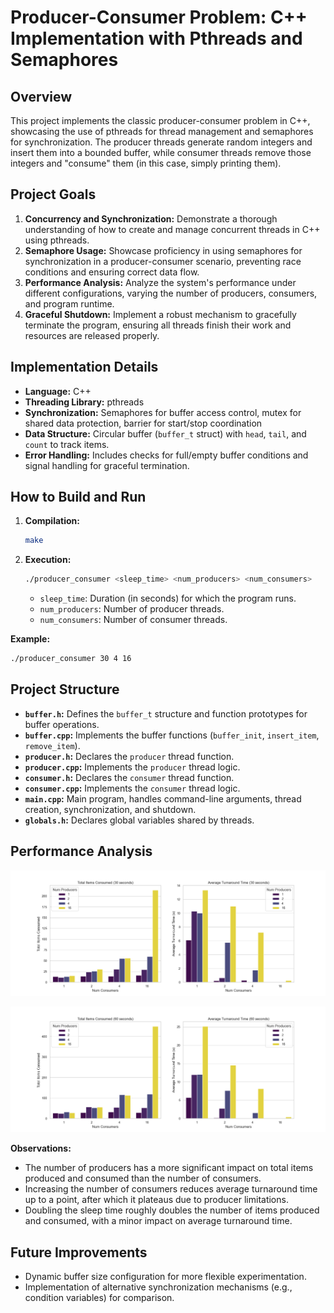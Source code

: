 # Producer-Consumer Problem: C++ Implementation with Pthreads and Semaphores

## Overview

This project implements the classic producer-consumer problem in C++, showcasing the use of pthreads for thread management and semaphores for synchronization. The producer threads generate random integers and insert them into a bounded buffer, while consumer threads remove those integers and "consume" them (in this case, simply printing them).

## Project Goals

1.  **Concurrency and Synchronization:** Demonstrate a thorough understanding of how to create and manage concurrent threads in C++ using pthreads.
2.  **Semaphore Usage:** Showcase proficiency in using semaphores for synchronization in a producer-consumer scenario, preventing race conditions and ensuring correct data flow.
3.  **Performance Analysis:**  Analyze the system's performance under different configurations, varying the number of producers, consumers, and program runtime.
4.  **Graceful Shutdown:** Implement a robust mechanism to gracefully terminate the program, ensuring all threads finish their work and resources are released properly.

## Implementation Details

*   **Language:** C++
*   **Threading Library:** pthreads
*   **Synchronization:** Semaphores for buffer access control, mutex for shared data protection, barrier for start/stop coordination
*   **Data Structure:** Circular buffer (`buffer_t` struct) with `head`, `tail`, and `count` to track items.
*   **Error Handling:** Includes checks for full/empty buffer conditions and signal handling for graceful termination.

## How to Build and Run

1.  **Compilation:**
    ```bash
    make
    ```

2.  **Execution:**
    ```bash
    ./producer_consumer <sleep_time> <num_producers> <num_consumers>
    ```
    *   `sleep_time`: Duration (in seconds) for which the program runs.
    *   `num_producers`: Number of producer threads.
    *   `num_consumers`: Number of consumer threads.

**Example:**

```bash
./producer_consumer 30 4 16 
```

## Project Structure

*   **`buffer.h`:** Defines the `buffer_t` structure and function prototypes for buffer operations.
*   **`buffer.cpp`:** Implements the buffer functions (`buffer_init`, `insert_item`, `remove_item`).
*   **`producer.h`:** Declares the `producer` thread function.
*   **`producer.cpp`:** Implements the `producer` thread logic.
*   **`consumer.h`:** Declares the `consumer` thread function.
*   **`consumer.cpp`:** Implements the `consumer` thread logic.
*   **`main.cpp`:**  Main program, handles command-line arguments, thread creation, synchronization, and shutdown.
*   **`globals.h`:** Declares global variables shared by threads.

## Performance Analysis

![Performance graphs of 30 second wait time](30_sec.png)

![Performance graphs of 60 second wait time](60_sec.png)



**Observations:**

*   The number of producers has a more significant impact on total items produced and consumed than the number of consumers.
*   Increasing the number of consumers reduces average turnaround time up to a point, after which it plateaus due to producer limitations.
*   Doubling the sleep time roughly doubles the number of items produced and consumed, with a minor impact on average turnaround time.

## Future Improvements

*   Dynamic buffer size configuration for more flexible experimentation.
*   Implementation of alternative synchronization mechanisms (e.g., condition variables) for comparison.